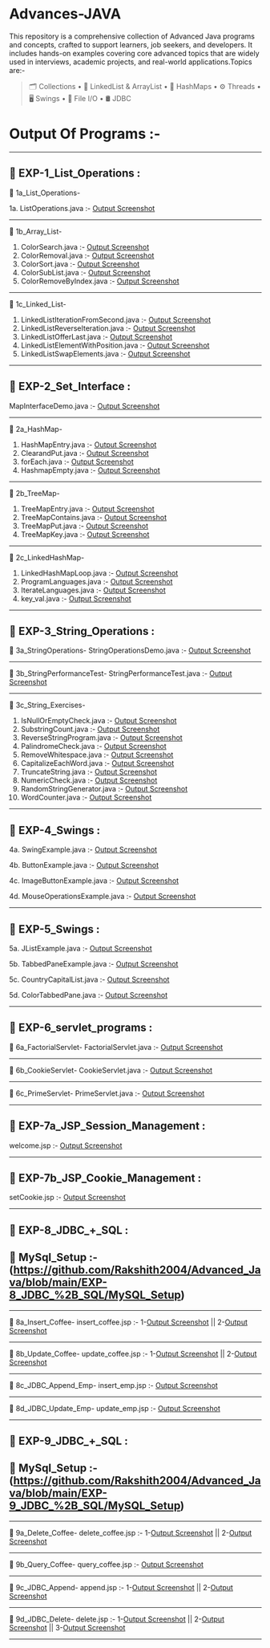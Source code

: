 # Advances-JAVA

This repository is a comprehensive collection of Advanced Java programs and concepts, crafted to support learners, job seekers, and developers. It includes hands-on examples covering core advanced topics that are widely used in interviews, academic projects, and real-world applications.Topics are:-
> 🗂️ Collections • 🔄 LinkedList & ArrayList • 🧮 HashMaps • ⚙️ Threads • 🖥️  Swings • 📄 File I/O • 🛢️ JDBC

# Output Of Programs :-
-----------------------------------------------------------------------------------------------------------------------------------------  

## 📄 EXP-1_List_Operations :

📄 1a_List_Operations-

1a. ListOperations.java :- [Output Screenshot](https://github.com/Rakshith2004/Advanced_Java/blob/main/EXP-1_List_Operations/1a_List_Operations/Screenshot-1a_ListOperations.png)

----------------------------------------------------------------------------------------------------------------------------------------- 

📄 1b_Array_List-

1. ColorSearch.java        :- [Output Screenshot](https://github.com/Rakshith2004/Advanced_Java/blob/main/EXP-1_List_Operations/1b_Array_List/Screenshot%201b_arraylist_ColorSearch.png)
2. ColorRemoval.java       :- [Output Screenshot](https://github.com/Rakshith2004/Advanced_Java/blob/main/EXP-1_List_Operations/1b_Array_List/Screenshot%201b_arraylist_ColorRemoval.png)
3. ColorSort.java          :- [Output Screenshot](https://github.com/Rakshith2004/Advanced_Java/blob/main/EXP-1_List_Operations/1b_Array_List/Screenshot%201b_arraylist_ColorSort.png)
4. ColorSubList.java       :- [Output Screenshot](https://github.com/Rakshith2004/Advanced_Java/blob/main/EXP-1_List_Operations/1b_Array_List/Screenshot%201b_arraylist_ColorSublist.png)
5. ColorRemoveByIndex.java :- [Output Screenshot](https://github.com/Rakshith2004/Advanced_Java/blob/main/EXP-1_List_Operations/1b_Array_List/Screenshot%201b_arraylist_ColorRemoveByIndex.png)

----------------------------------------------------------------------------------------------------------------------------------------- 

📄 1c_Linked_List-

1. LinkedListIterationFromSecond.java :- [Output Screenshot](https://github.com/Rakshith2004/Advanced_Java/blob/main/EXP-1_List_Operations/1c_Linked_List/Screenshot-1c_LinkedList_IterationFromSecond.png)
2. LinkedListReverseIteration.java    :- [Output Screenshot](https://github.com/Rakshith2004/Advanced_Java/blob/main/EXP-1_List_Operations/1c_Linked_List/Screenshot-1c_LinkedList_ReverseIteration.png)
3. LinkedListOfferLast.java           :- [Output Screenshot](https://github.com/Rakshith2004/Advanced_Java/blob/main/EXP-1_List_Operations/1c_Linked_List/Screenshot-1c_LinkedList_OfferLast.png)
4. LinkedListElementWithPosition.java :- [Output Screenshot](https://github.com/Rakshith2004/Advanced_Java/blob/main/EXP-1_List_Operations/1c_Linked_List/Screenshot-1c_LinkedList_ElementWithPosition.png)
5. LinkedListSwapElements.java        :- [Output Screenshot](https://github.com/Rakshith2004/Advanced_Java/blob/main/EXP-1_List_Operations/1c_Linked_List/Screenshot-1c_LinkedList_SwapElements.png)
 
----------------------------------------------------------------------------------------------------------------------------------------- 

## 📄 EXP-2_Set_Interface :

MapInterfaceDemo.java :- [Output Screenshot](https://github.com/Rakshith2004/Advanced_Java/blob/main/EXP-2_Set_Interface/MapInterfaceDemo.png)

-----------------------------------------------------------------------------------------------------------------------------------------  

📄 2a_HashMap-

1. HashMapEntry.java :- [Output Screenshot](https://github.com/Rakshith2004/Advanced_Java/blob/main/EXP-2_Set_Interface/2a_HashMap/Screenshot-HashMap_1.png)
2. ClearandPut.java  :- [Output Screenshot](https://github.com/Rakshith2004/Advanced_Java/blob/main/EXP-2_Set_Interface/2a_HashMap/Screenshot-HashMap_2.png)
3. forEach.java      :- [Output Screenshot](https://github.com/Rakshith2004/Advanced_Java/blob/main/EXP-2_Set_Interface/2a_HashMap/Screenshot-HashMap_3.png)
4. HashmapEmpty.java :- [Output Screenshot](https://github.com/Rakshith2004/Advanced_Java/blob/main/EXP-2_Set_Interface/2a_HashMap/Screenshot-HashMap_4.png)

-----------------------------------------------------------------------------------------------------------------------------------------  

📄 2b_TreeMap-

1. TreeMapEntry.java    :- [Output Screenshot](https://github.com/Rakshith2004/Advanced_Java/blob/main/EXP-2_Set_Interface/2b_TreeMap/Screenshot-Tree_Map_1.png)
2. TreeMapContains.java :- [Output Screenshot](https://github.com/Rakshith2004/Advanced_Java/blob/main/EXP-2_Set_Interface/2b_TreeMap/Screenshot-Tree_Map_2.png)
3. TreeMapPut.java      :- [Output Screenshot](https://github.com/Rakshith2004/Advanced_Java/blob/main/EXP-2_Set_Interface/2b_TreeMap/Screenshot-Tree_Map_3.png)
4. TreeMapKey.java      :- [Output Screenshot](https://github.com/Rakshith2004/Advanced_Java/blob/main/EXP-2_Set_Interface/2b_TreeMap/Screenshot-Tree_Map_4.png)

-----------------------------------------------------------------------------------------------------------------------------------------  

📄 2c_LinkedHashMap-

1. LinkedHashMapLoop.java :- [Output Screenshot](https://github.com/Rakshith2004/Advanced_Java/blob/main/EXP-2_Set_Interface/2c_LinkedHashMap/Screenshot-Linked_HashMap_1.png)
2. ProgramLanguages.java  :- [Output Screenshot](https://github.com/Rakshith2004/Advanced_Java/blob/main/EXP-2_Set_Interface/2c_LinkedHashMap/Screenshot-Linked_HashMap_2.png)
3. IterateLanguages.java  :- [Output Screenshot](https://github.com/Rakshith2004/Advanced_Java/blob/main/EXP-2_Set_Interface/2c_LinkedHashMap/Screenshot-Linked_HashMap_3.png)
4. key_val.java           :- [Output Screenshot](https://github.com/Rakshith2004/Advanced_Java/blob/main/EXP-2_Set_Interface/2c_LinkedHashMap/Screenshot-Linked_HashMap_4.png)

-----------------------------------------------------------------------------------------------------------------------------------------  

## 📄 EXP-3_String_Operations :

📄 3a_StringOperations- 
StringOperationsDemo.java :-  [Output Screenshot](https://github.com/Rakshith2004/Advanced_Java/blob/main/EXP-3_String_Operations/3a_StringOperations/Screenshot-3a_String_Operations.png)

-----------------------------------------------------------------------------------------------------------------------------------------  

📄 3b_StringPerformanceTest-
StringPerformanceTest.java :- [Output Screenshot](https://github.com/Rakshith2004/Advanced_Java/blob/main/EXP-3_String_Operations/3b_StringPerformanceTest/Screenshot%203b_string_StringPerformanceTest.png)

-----------------------------------------------------------------------------------------------------------------------------------------  

📄 3c_String_Exercises-
1. IsNullOrEmptyCheck.java :- [Output Screenshot](https://github.com/Rakshith2004/Advanced_Java/blob/main/EXP-3_String_Operations/3c_String_Exercises/Screenshot-3c_String_IsNullOrEmptyCheck.png)
2. SubstringCount.java :- [Output Screenshot](https://github.com/Rakshith2004/Advanced_Java/blob/main/EXP-3_String_Operations/3c_String_Exercises/Screenshot-3c_String_SubstringCount.png)
3. ReverseStringProgram.java :- [Output Screenshot](https://github.com/Rakshith2004/Advanced_Java/blob/main/EXP-3_String_Operations/3c_String_Exercises/Screenshot-3c_String_ReverseStringProgram.png)
4. PalindromeCheck.java :- [Output Screenshot](https://github.com/Rakshith2004/Advanced_Java/blob/main/EXP-3_String_Operations/3c_String_Exercises/Screenshot-3c_String_PalindromeCheck.png)
5. RemoveWhitespace.java :- [Output Screenshot](https://github.com/Rakshith2004/Advanced_Java/blob/main/EXP-3_String_Operations/3c_String_Exercises/Screenshot-3c_String_RemoveWhitespace.png)
6. CapitalizeEachWord.java :- [Output Screenshot](https://github.com/Rakshith2004/Advanced_Java/blob/main/EXP-3_String_Operations/3c_String_Exercises/Screenshot-3c_String_CapitalizeEachWord.png)
7. TruncateString.java :- [Output Screenshot](https://github.com/Rakshith2004/Advanced_Java/blob/main/EXP-3_String_Operations/3c_String_Exercises/Screenshot-3c_String_TruncateString.png)
8. NumericCheck.java :- [Output Screenshot](https://github.com/Rakshith2004/Advanced_Java/blob/main/EXP-3_String_Operations/3c_String_Exercises/Screenshot-3c_String_NumericCheck.png)
9. RandomStringGenerator.java :- [Output Screenshot](https://github.com/Rakshith2004/Advanced_Java/blob/main/EXP-3_String_Operations/3c_String_Exercises/Screenshot-3c_String_RandomStringGenerator.png)
10. WordCounter.java :- [Output Screenshot](https://github.com/Rakshith2004/Advanced_Java/blob/main/EXP-3_String_Operations/3c_String_Exercises/Screenshot-3c_String_WordCounter.png)

-----------------------------------------------------------------------------------------------------------------------------------------  

## 📄 EXP-4_Swings :

4a. SwingExample.java :- [Output Screenshot](https://github.com/Rakshith2004/Advanced_Java/blob/main/EXP-4_Swings/Screenshot-4a_Swings_SwingExample.png)

4b. ButtonExample.java :- [Output Screenshot](https://github.com/Rakshith2004/Advanced_Java/blob/main/EXP-4_Swings/Screenshot-4b_Swings_ButtonExample.png)

4c. ImageButtonExample.java :- [Output Screenshot](https://github.com/Rakshith2004/Advanced_Java/blob/main/EXP-4_Swings/Screenshot-4c_Swings_ImageButtonExample.png)

4d. MouseOperationsExample.java :- [Output Screenshot](https://github.com/Rakshith2004/Advanced_Java/blob/main/EXP-4_Swings/Screenshot-4d_Swings_MouseOperationsExample.png)

-----------------------------------------------------------------------------------------------------------------------------------------  

## 📄 EXP-5_Swings :

5a. JListExample.java :- [Output Screenshot](https://github.com/Rakshith2004/Advanced_Java/blob/main/EXP-5_Swings/Screenshot-5a_Swings_JListExample.png)

5b. TabbedPaneExample.java :- [Output Screenshot](https://github.com/Rakshith2004/Advanced_Java/blob/main/EXP-5_Swings/Screenshot-5b_Swings_TabbedPaneExample.png)

5c. CountryCapitalList.java :- [Output Screenshot](https://github.com/Rakshith2004/Advanced_Java/blob/main/EXP-5_Swings/Screenshot-5c_Swings_CountryCapitalList.png)

5d. ColorTabbedPane.java :- [Output Screenshot](https://github.com/Rakshith2004/Advanced_Java/blob/main/EXP-5_Swings/Screenshot-5d_Swings_ColorTabbedPane.png)

-----------------------------------------------------------------------------------------------------------------------------------------  

## 📄 EXP-6_servlet_programs :

📄 6a_FactorialServlet-
FactorialServlet.java :- [Output Screenshot](https://github.com/Rakshith2004/Advanced_Java/blob/main/EXP-6_servlet_programs/6a_FactorialServlet/Screenshot-6a_FactorialServlet.png)

-----------------------------------------------------------------------------------------------------------------------------------------  

📄 6b_CookieServlet-
CookieServlet.java :- [Output Screenshot](https://github.com/Rakshith2004/Advanced_Java/blob/main/EXP-6_servlet_programs/6b_CookieServlet/Screenshot-6b_CookieServlet.jpg)

-----------------------------------------------------------------------------------------------------------------------------------------  

📄 6c_PrimeServlet-
PrimeServlet.java :- [Output Screenshot](https://github.com/Rakshith2004/Advanced_Java/blob/main/EXP-6_servlet_programs/6c_PrimeServlet/Screenshot-6c_PrimeServlet.jpg)

-----------------------------------------------------------------------------------------------------------------------------------------  

## 📄 EXP-7a_JSP_Session_Management :

welcome.jsp :- [Output Screenshot](https://github.com/Rakshith2004/Advanced_Java/blob/main/EXP-7a_JSP_Session_Management/Screenshot-7a_Session_Management.png)

-----------------------------------------------------------------------------------------------------------------------------------------  

## 📄 EXP-7b_JSP_Cookie_Management :

setCookie.jsp :- [Output Screenshot](https://github.com/Rakshith2004/Advanced_Java/blob/main/EXP-7b_JSP_Cookie_Management/Screenshot-7b_Cookie_Management.png)

-----------------------------------------------------------------------------------------------------------------------------------------  

## 📄 EXP-8_JDBC_+_SQL :

## 🐬 MySql_Setup :- (https://github.com/Rakshith2004/Advanced_Java/blob/main/EXP-8_JDBC_%2B_SQL/MySQL_Setup)

-----------------------------------------------------------------------------------------------------------------------------------------  

📄 8a_Insert_Coffee-
insert_coffee.jsp :- 1-[Output Screenshot](https://github.com/Rakshith2004/Advanced_Java/blob/main/EXP-8_JDBC_%2B_SQL/8a_Insert_Coffee/8a1.png) ||
2-[Output Screenshot](https://github.com/Rakshith2004/Advanced_Java/blob/main/EXP-8_JDBC_%2B_SQL/8a_Insert_Coffee/8a2.png)

-----------------------------------------------------------------------------------------------------------------------------------------  

📄 8b_Update_Coffee-
update_coffee.jsp :- 1-[Output Screenshot](https://github.com/Rakshith2004/Advanced_Java/blob/main/EXP-8_JDBC_%2B_SQL/8b_Update_Coffee/8b1.png) ||
2-[Output Screenshot](https://github.com/Rakshith2004/Advanced_Java/blob/main/EXP-8_JDBC_%2B_SQL/8b_Update_Coffee/8b2.png)

-----------------------------------------------------------------------------------------------------------------------------------------  

📄 8c_JDBC_Append_Emp-
insert_emp.jsp :- [Output Screenshot](https://github.com/Rakshith2004/Advanced_Java/blob/main/EXP-8_JDBC_%2B_SQL/8c_JDBC_Append_Emp/Screenshot-8c_JDBC_append.png)

-----------------------------------------------------------------------------------------------------------------------------------------  

📄 8d_JDBC_Update_Emp-
update_emp.jsp :- [Output Screenshot](https://github.com/Rakshith2004/Advanced_Java/blob/main/EXP-8_JDBC_%2B_SQL/8d_JDBC_Update_Emp/Screenshot-8d_JDBC_Update.png)

-----------------------------------------------------------------------------------------------------------------------------------------  

## 📄 EXP-9_JDBC_+_SQL :

## 🐬 MySql_Setup :- (https://github.com/Rakshith2004/Advanced_Java/blob/main/EXP-9_JDBC_%2B_SQL/MySQL_Setup)

-----------------------------------------------------------------------------------------------------------------------------------------  

📄 9a_Delete_Coffee- 
delete_coffee.jsp :- 1-[Output Screenshot](https://github.com/Rakshith2004/Advanced_Java/blob/main/EXP-9_JDBC_%2B_SQL/9a_Delete_Coffee/9a1.png) ||
2-[Output Screenshot](https://github.com/Rakshith2004/Advanced_Java/blob/main/EXP-9_JDBC_%2B_SQL/9a_Delete_Coffee/9a2.png)

-----------------------------------------------------------------------------------------------------------------------------------------  

📄 9b_Query_Coffee-
query_coffee.jsp :- [Output Screenshot](https://github.com/Rakshith2004/Advanced_Java/blob/main/EXP-9_JDBC_%2B_SQL/9b_Query_Coffee/9b1.png)

-----------------------------------------------------------------------------------------------------------------------------------------  

📄 9c_JDBC_Append- 
append.jsp :- 1-[Output Screenshot](https://github.com/Rakshith2004/Advanced_Java/blob/main/EXP-9_JDBC_%2B_SQL/9c_JDBC_Append/9c1.jpg) ||
2-[Output Screenshot](https://github.com/Rakshith2004/Advanced_Java/blob/main/EXP-9_JDBC_+_SQL/9c_JDBC_Append/9c2%20.png)

-----------------------------------------------------------------------------------------------------------------------------------------  

📄 9d_JDBC_Delete-
delete.jsp :- 1-[Output Screenshot](https://github.com/Rakshith2004/Advanced_Java/blob/main/EXP-9_JDBC_%2B_SQL/9d_JDBC_Delete/9da.png) ||
2-[Output Screenshot](https://github.com/Rakshith2004/Advanced_Java/blob/main/EXP-9_JDBC_%2B_SQL/9d_JDBC_Delete/9db.png) ||
3-[Output Screenshot](https://github.com/Rakshith2004/Advanced_Java/blob/main/EXP-9_JDBC_%2B_SQL/9d_JDBC_Delete/9dc.png)

-----------------------------------------------------------------------------------------------------------------------------------------  





